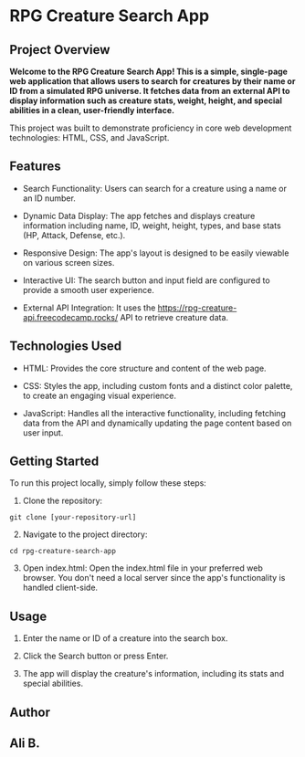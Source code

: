 # RPG Creature Search App
## Project Overview
**Welcome to the RPG Creature Search App! This is a simple, single-page web application that allows users to search for creatures by their name or ID from a simulated RPG universe. It fetches data from an external API to display information such as creature stats, weight, height, and special abilities in a clean, user-friendly interface.**

This project was built to demonstrate proficiency in core web development technologies: HTML, CSS, and JavaScript.

## Features
- Search Functionality: Users can search for a creature using a name or an ID number.

- Dynamic Data Display: The app fetches and displays creature information including name, ID, weight, height, types, and base stats (HP, Attack, Defense, etc.).

- Responsive Design: The app's layout is designed to be easily viewable on various screen sizes.

- Interactive UI: The search button and input field are configured to provide a smooth user experience.

- External API Integration: It uses the https://rpg-creature-api.freecodecamp.rocks/ API to retrieve creature data.

## Technologies Used
- HTML: Provides the core structure and content of the web page.

- CSS: Styles the app, including custom fonts and a distinct color palette, to create an engaging visual experience.

- JavaScript: Handles all the interactive functionality, including fetching data from the API and dynamically updating the page content based on user input.

## Getting Started
To run this project locally, simply follow these steps:

1. Clone the repository:


`git clone [your-repository-url]`

2. Navigate to the project directory:


`cd rpg-creature-search-app`

3. Open index.html:
Open the index.html file in your preferred web browser. You don't need a local server since the app's functionality is handled client-side.

## Usage
1. Enter the name or ID of a creature into the search box.

2. Click the Search button or press Enter.

3. The app will display the creature's information, including its stats and special abilities.

## Author
## Ali B.


